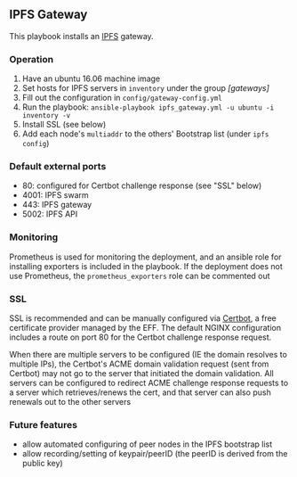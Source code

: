 ## IPFS Gateway

This playbook installs an [IPFS](https://ipfs.io/) gateway.


### Operation

1. Have an ubuntu 16.06 machine image
2. Set hosts for IPFS servers in `inventory` under the group *[gateways]*
3. Fill out the configuration in `config/gateway-config.yml`
4. Run the playbook: `ansible-playbook ipfs_gateway.yml -u ubuntu -i inventory -v`
5. Install SSL (see below)
6. Add each node's `multiaddr` to the others' Bootstrap list (under `ipfs config`)

### Default external ports
- 80: configured for Certbot challenge response (see "SSL" below)
- 4001: IPFS swarm
- 443: IPFS gateway
- 5002: IPFS API

### Monitoring
Prometheus is used for monitoring the deployment, and an ansible role for installing exporters is included in the playbook. If the deployment does not use Prometheus, the `prometheus_exporters` role can be commented out

### SSL

SSL is recommended and can be manually configured via [Certbot](certbot.eff.org), a free certificate provider managed by the EFF. The default NGINX configuration includes a route on port 80 for the Certbot challenge response request.

When there are multiple servers to be configured (IE the domain resolves to multiple IPs), the Certbot's ACME domain validation request (sent from Certbot) may not go to the server that initiated the domain validation. All servers can be configured to redirect ACME challenge response requests to a server which retrieves/renews the cert, and that server can also push renewals out to the other servers

### Future features

- allow automated configuring of peer nodes in the IPFS bootstrap list
- allow recording/setting of keypair/peerID (the peerID is derived from the public key)

